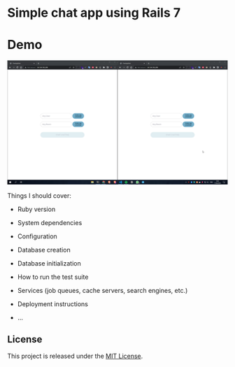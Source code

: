 # Simple chat app using Rails 7

# Demo
![Demo App](assets/demo.gif)

Things I should cover:

* Ruby version

* System dependencies

* Configuration

* Database creation

* Database initialization

* How to run the test suite

* Services (job queues, cache servers, search engines, etc.)

* Deployment instructions

* ...

## License

This project is released under the [MIT License](LICENSE).
